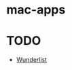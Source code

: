 # mac-apps

# TODO

- [Wunderlist](https://itunes.apple.com/jp/app/wunderlist-todorisutototasuku/id410628904?mt=12)

